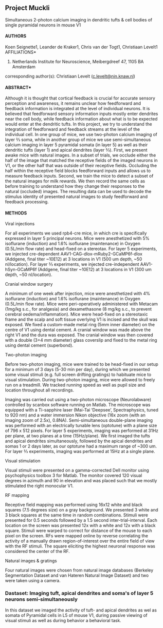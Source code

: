 ## Project Muckli
Simultaneous 2-photon calcium imaging in dendritic tufts & cell bodies of single pyramidal neurons in mouse V1

#### AUTHORS

Koen Seignette1, Leander de Kraker1, Chris van der Togt1, Christiaan Levelt1
AFFILIATIONS*

1. Netherlands Institute for Neuroscience, Meibergdreef 47, 1105 BA Amsterdam

corresponding author(s): Christiaan Levelt (c.levelt@nin.knaw.nl)

#### ABSTRACT*

Although it is thought that cortical feedback is crucial for accurate sensory perception and awareness, it remains unclear how feedforward and feedback information is integrated at the level of individual neurons. It is believed that feedforward sensory information inputs mostly enter dendrites near the cell body, while feedback information about what is to be expected would enter at the dendritic tufts. In this project, we try to understand the integration of feedforward and feedback streams at the level of the individual cell. In one group of mice, we use two-photon calcium imaging of layer ⅔ soma, while in another group of mice we use semi-simultaneous calcium imaging in layer 5 pyramidal somata (in layer 5) as well as their dendritic tufts (layer 1) and apical dendrites (layer ⅔). First, we present awake mice with natural images. In a subset of trials, we occlude either the half of the image that matched the receptive fields of the imaged neurons in V1, or the other half that was outside of their receptive fields. Occluding the half within the receptive field blocks feedforward inputs and allows us to measure feedback inputs. Second, we train the mice to detect a subset of the natural images for milk rewards. We then record the same cells as before training to understand how they change their responses to the natural (occluded) images. The resulting data can be used to decode the stimulus identity of presented natural images to study feedforward and feedback processing.


#### METHODS

Viral injections

For all experiments we used rpb4-cre mice, in which cre is specifically expressed in layer 5 principal neurons. Mice were anesthetized with 5% isoflurane (induction) and 1.6% isoflurane (maintenance) in Oxygen (0.5L/min flow rate) and head-fixed on a stereotax. For layer 5 experiments, we injected cre-dependent AAV1-CAG-dlox-mRuby2-GCaMP6f-dlox (Addgene, final titer ~10E12) at 3 locations in V1 (500 um depth, ~50 nl/location). For layer ⅔ experiments, we injected cre-independent AAV1-hSyn-GCaMP6f (Addgene, final titer ~10E12) at 3 locations in V1 (300 um depth, ~50 nl/location).



Cranial window surgery

A minimum of one week after injection, mice were anesthetized with 4% isoflurane (induction) and 1.6% isoflurane (maintenance) in Oxygen (0.5L/min flow rate). Mice were peri-operatively administered with Metacam (1mg/kg s.c., for analgesia) and dexamethasone (8 mg/kg s.c., to prevent cerebral oedema/inflammation). Mice were head-fixed on a stereotaxic frame and the scalp and soft tissue overlying V1 is incised and the skull was exposed. We fixed a custom-made metal ring (5mm inner diameter) on the centre of V1 using dental cement. A cranial window was made above the right V1 and the dura was exposed. The cranial window was then covered with a double (3+4 mm diameter) glass coverslip and fixed to the metal ring using dental cement (superbond).



Two-photon imaging

Before two-photon imaging, mice were trained to be head-fixed in our setup for a minimum of 3 days (5-30 min per day), during which we presented some visual stimuli (e.g. full screen drifting gratings) to habituate mice to visual stimulation. During two-photon imaging, mice were allowed to freely run on a treadmill. We tracked running speed as well as pupil size and location throughout all recordings.

Imaging was carried out using a two-photon microscope (Neurolabware) controlled by scanbox software running on Matlab. The microscope was equipped with a Ti-sapphire laser (Mai-Tai ‘Deepsee’, Spectraphysics, tuned to 920 nm) and a water immersion Nikon objective (16x zoom (with an imaging zoom of 2.5x), 0.8NA). Semi-simultaneous double-plane imaging was performed with an electrically tunable lens (optotune) with a plane size of 796 x 512 pixels. For layer 5 experiments, imaging was performed at 31Hz per plane, at two planes at a time (15Hz/plane). We first imaged the tufts and apical dendrites simultaneously, followed by the apical dendrites and somas 1 or 2 days later, as our optotune had a maximum range of ~300 um. For layer ⅔ experiments, imaging was performed at 15Hz at a single plane.



Visual stimulation

Visual stimuli were presented on a gamma-corrected Dell monitor using psychophysics toolbox 3 for Matlab. The monitor covered 120 visual degrees in azimuth and 90 in elevation and was placed such that we mostly stimulated the right monocular V1.

RF mapping

Receptive field mapping was performed using 16x12 white and black squares (7.5 degrees size) on a gray background. We presented 3 white and 3 black squares at the same time in random combinations. Stimuli were presented for 0.5 seconds followed by a 1.5 second inter-trial-interval. Each location on the screen was presented 12x with a white and 12x with a black square. Stimuli were warped to correct for distance of the mouse to each pixel on the screen. RFs were mapped online by reverse correlating the activity of a manually drawn region-of-interest over the entire field of view with the RF stimuli. The square eliciting the highest neuronal response was considered the center of the RF.

Natural images & gratings

Four natural images were chosen from natural image databases (Berkeley Segmentation Dataset and van Hateren Natural Image Dataset) and two were taken using a camera.

### Dastaset: Imaging tuft, apical dendrites and soma's of layer 5 neurons semi-simultaneously

In this dataset we imaged the activity of tuft- and apical dendrites as wel as somata of Pyramidal cells in L5 of mouse V1, during passive viewing of visual stimuli as well as during behavior a behavioral task. 
